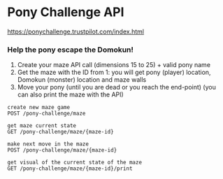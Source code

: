 # Pony Challenge API
https://ponychallenge.trustpilot.com/index.html

### Help the pony escape the Domokun!
1. Create your maze API call (dimensions 15 to 25) + valid pony name
2. Get the maze with the ID from 1: you will get pony (player) location, Domokun (monster) location and maze walls
3. Move your pony (until you are dead or you reach the end-point)
(you can also print the maze with the API)

```
create new maze game
POST /pony-challenge/maze
```

```
get maze current state
GET /pony-challenge/maze/{maze-id}
```

```
make next move in the maze
POST /pony-challenge/maze/{maze-id}
```

```
get visual of the current state of the maze
GET /pony-challenge/maze/{maze-id}/print
```